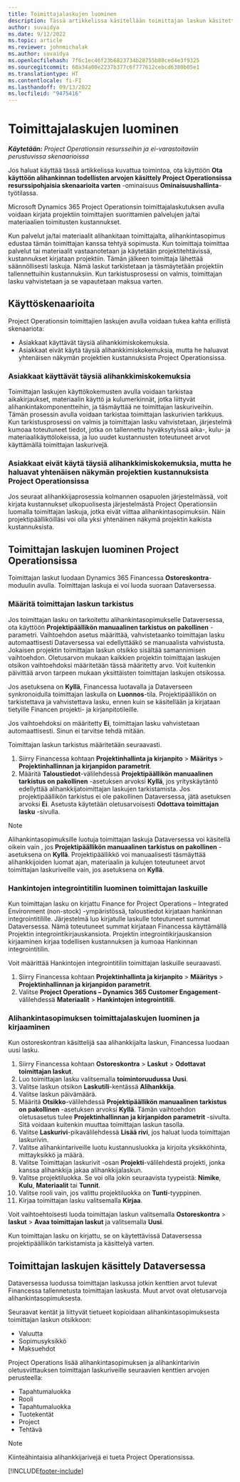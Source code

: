 ```yaml
---
title: Toimittajalaskujen luominen
description: Tässä artikkelissa käsitellään toimittajan laskun käsitettä ja toimittajan laskujen luontia Microsoft Dynamics 365 Project Operationsissa.
author: suvaidya
ms.date: 9/12/2022
ms.topic: article
ms.reviewer: johnmichalak
ms.author: suvaidya
ms.openlocfilehash: 7f6c1ec46f23b6823734b28755b80ced4e3f9325
ms.sourcegitcommit: 60a34a00e2237b377c6f777612cebcd6380b05e1
ms.translationtype: HT
ms.contentlocale: fi-FI
ms.lasthandoff: 09/13/2022
ms.locfileid: "9475416"
---
```

# <a name="create-vendor-invoices"></a>Toimittajalaskujen luominen

_**Käytetään:** Project Operationsin resursseihin ja ei-varastoitaviin perustuvissa skenaarioissa_

Jos haluat käyttää tässä artikkelissa kuvattua toimintoa, ota käyttöön **Ota käyttöön alihankinnan todellisten arvojen käsittely Project Operationsissa resurssipohjaisia skenaarioita varten** -ominaisuus **Ominaisuushallinta**-työtilassa.

Microsoft Dynamics 365 Project Operationsin toimittajalaskutuksen avulla voidaan kirjata projektiin toimittajien suorittamien palvelujen ja/tai materiaalien toimitusten kustannukset.

Kun palvelut ja/tai materiaalit alihankitaan toimittajalta, alihankintasopimus edustaa tämän toimittajan kanssa tehtyä sopimusta. Kun toimittaja toimittaa palvelut tai materiaalit vastaanotetaan ja käytetään projektitehtävissä, kustannukset kirjataan projektiin. Tämän jälkeen toimittaja lähettää säännöllisesti laskuja. Nämä laskut tarkistetaan ja täsmäytetään projektiin tallennettuihin kustannuksiin. Kun tarkistusprosessi on valmis, toimittajan lasku vahvistetaan ja se vapautetaan maksua varten.

## <a name="scenarios-for-use"></a>Käyttöskenaarioita

Project Operationsin toimittajien laskujen avulla voidaan tukea kahta erillistä skenaariota:

- Asiakkaat käyttävät täysiä alihankkimiskokemuksia.
- Asiakkaat eivät käytä täysiä alihankkimiskokemuksia, mutta he haluavat yhtenäisen näkymän projektien kustannuksista Project Operationsissa.

### <a name="customers-use-the-full-subcontracting-experiences"></a>Asiakkaat käyttävät täysiä alihankkimiskokemuksia

Toimittajan laskujen käyttökokemusten avulla voidaan tarkistaa aikakirjaukset, materiaalin käyttö ja kulumerkinnät, jotka liittyvät alihankintakomponentteihin, ja täsmäyttää ne toimittajan laskuriveihin. Tämän prosessin avulla voidaan tarkistaa toimittajan laskurivien tarkkuus. Kun tarkistusprosessi on valmis ja toimittajan lasku vahvistetaan, järjestelmä kumoaa toteutuneet tiedot, jotka on tallennettu hyväksytyissä aika-, kulu- ja materiaalikäyttölokeissa, ja luo uudet kustannusten toteutuneet arvot käyttämällä toimittajan laskurivejä.

### <a name="customers-dont-use-the-full-subcontracting-experiences-but-want-to-have-a-unified-view-of-costs-on-projects-in-project-operations"></a>Asiakkaat eivät käytä täysiä alihankkimiskokemuksia, mutta he haluavat yhtenäisen näkymän projektien kustannuksista Project Operationsissa

Jos seuraat alihankkijaprosessia kolmannen osapuolen järjestelmässä, voit kirjata kustannukset ulkopuolisesta järjestelmästä Project Operationsiin luomalla toimittajan laskuja, jotka eivät viittaa alihankintasopimuksiin. Näin projektipäälliköilläsi voi olla yksi yhtenäinen näkymä projektin kaikista kustannuksista.

## <a name="create-vendor-invoices-in-project-operations"></a>Toimittajan laskujen luominen Project Operationsissa

Toimittajan laskut luodaan Dynamics 365 Financessa **Ostoreskontra**-moduulin avulla. Toimittajan laskuja ei voi luoda suoraan Dataversessa.

### <a name="set-up-vendor-invoice-verification"></a>Määritä toimittajan laskun tarkistus

Jos toimittajan lasku on tarkoitettu alihankintasopimukselle Dataversessa, ota käyttöön **Projektipäällikön manuaalinen tarkistus on pakollinen** -parametri. Vaihtoehdon asetus määrittää, vahvistetaanko toimittajan lasku automaattisesti Dataversessa vai edellyttääkö se manuaalista vahvistusta. Jokaisen projektin toimittajan laskun otsikko sisältää samannimisen vaihtoehdon. Oletusarvon mukaan kaikkien projektin toimittajan laskujen otsikon vaihtoehdoksi määritetään tässä määritetty arvo. Voit kuitenkin päivittää arvon tarpeen mukaan yksittäisten toimittajan laskujen otsikossa.

Jos asetuksena on **Kyllä**, Financessa luotavalla ja Dataverseen synkronoidulla toimittajan laskulla on **Luonnos**-tila. Projektipäällikön on tarkistettava ja vahvistettava lasku, ennen kuin se käsitellään ja kirjataan tietyille Financen projekti- ja kirjanpitotileille.

Jos vaihtoehdoksi on määritetty **Ei**, toimittajan lasku vahvistetaan automaattisesti. Sinun ei tarvitse tehdä mitään.

Toimittajan laskun tarkistus määritetään seuraavasti.

1. Siirry Financessa kohtaan **Projektinhallinta ja kirjanpito** \> **Määritys** \> **Projektinhallinnan ja kirjanpidon parametrit**.
1. Määritä **Taloustiedot**-välilehdessä **Projektipäällikön manuaalinen tarkistus on pakollinen** -asetuksen arvoksi **Kyllä**, jos yrityskäytäntö edellyttää alihankkijatoimittajan laskujen tarkistamista. Jos projektipäällikön tarkistus ei ole pakollinen Dataversessa, jätä asetuksen arvoksi **Ei**. Asetusta käytetään oletusarvoisesti **Odottava toimittajan lasku** -sivulla.

> [!NOTE]
> Alihankintasopimuksille luotuja toimittajan laskuja Dataversessa voi käsitellä oikein vain , jos **Projektipäällikön manuaalinen tarkistus on pakollinen** -asetuksena on **Kyllä**. Projektipäällikkö voi manuaalisesti täsmäyttää alihankkijoiden luomat ajan, materiaalin ja kulujen toteutuneet arvot toimittajan laskuriveille vain, jos asetuksena on **Kyllä**.

### <a name="set-up-a-procurement-integration-account-for-vendor-invoices"></a>Hankintojen integrointitilin luominen toimittajan laskuille

Kun toimittajan lasku on kirjattu Finance for Project Operations – Integrated Environment (non-stock) -ympäristössä, taloustiedot kirjataan hankinnan integrointitilille. Järjestelmä luo kirjatulle laskulle toteutuneet summat Dataversessa. Nämä toteutuneet summat kirjataan Financessa käyttämällä Projektin integrointikirjauskansiota. Projektin integrointikirjauskansion kirjaaminen kirjaa todellisen kustannuksen ja kumoaa Hankinnan integrointitilin.

Voit määrittää Hankintojen integrointitilin toimittajan laskuille seuraavasti.

1. Siirry Financessa kohtaan **Projektinhallinta ja kirjanpito** \> **Määritys** \> **Projektinhallinnan ja kirjanpidon parametrit**.
1. Valitse **Project Operations – Dynamics 365 Customer Engagement**-välilehdessä **Materiaalit** \> **Hankintojen integrointitili**.

### <a name="create-and-post-subcontract-vendor-invoices"></a>Alihankintasopimuksen toimittajalaskujen luominen ja kirjaaminen

Kun ostoreskontran käsittelijä saa alihankkijalta laskun, Financessa luodaan uusi lasku.

1. Siirry Financessa kohtaan **Ostoreskontra** \> **Laskut** \> **Odottavat toimittajan laskut**.
1. Luo toimittajan lasku valitsemalla **toimintoruudussa** **Uusi**.
1. Valitse laskun otsikon **Laskutili**-kentässä **Alihankkija**.
1. Valitse laskun päivämäärä.
1. Määritä **Otsikko**-välilehdessä **Projektipäällikön manuaalinen tarkistus on pakollinen** -asetuksen arvoksi **Kyllä**. Tämän vaihtoehdon oletusasetus tulee **Projektinhallinnan ja kirjanpidon parametrit** -sivulta. Sitä voidaan kuitenkin muuttaa toimittajan laskun tasolla.
1. Valitse **Laskurivi**-pikavälilehdessä **Lisää rivi**, jos haluat luoda toimittajan laskurivin.
1. Valitse alihankintariveille luotu kustannusluokka ja kirjoita yksikköhinta, mittayksikkö ja määrä.
1. Valitse Toimittajan laskurivit -osan **Projekti**-välilehdestä projekti, jonka kanssa alihankkija jakaa alihankkijalaskun.
1. Valitse projektiluokka. Se voi olla jokin seuraavista tyypeistä: **Nimike**, **Kulu**, **Materiaalit** tai **Tunnit**.
1. Valitse rooli vain, jos valittu projektiluokka on **Tunti**-tyyppinen.
1. Kirjaa toimittajan lasku valitsemalla **Kirjaa**.

Voit vaihtoehtoisesti luoda toimittajan laskun valitsemalla **Ostoreskontra** \> **laskut** \> **Avaa toimittajan laskut** ja valitsemalla **Uusi**.

Kun toimittajan lasku on kirjattu, se on käytettävissä Dataversessa projektipäällikön tarkistamista ja käsittelyä varten.

## <a name="vendor-invoice-processing-in-dataverse"></a>Toimittajan laskujen käsittely Dataversessa

Dataversessa luodussa toimittajan laskussa jotkin kenttien arvot tulevat Financessa tallennetusta toimittajan laskusta. Muut arvot ovat oletusarvoja alihankintasopimuksesta.

Seuraavat kentät ja liittyvät tietueet kopioidaan alihankintasopimuksesta toimittajan laskun otsikkoon:

- Valuutta
- Sopimusyksikkö
- Maksuehdot

Project Operations lisää alihankintasopimuksen ja alihankintarivin oletusviittauksen toimittajan laskuriveille seuraavien kenttien arvojen perusteella:

- Tapahtumaluokka
- Rooli
- Tapahtumaluokka
- Tuotekentät
- Project
- Tehtävä

> [!NOTE]
> Kiinteähintaisia alihankkijarivejä ei tueta Project Operationsissa.

[!INCLUDE[footer-include](../includes/footer-banner.md)]
